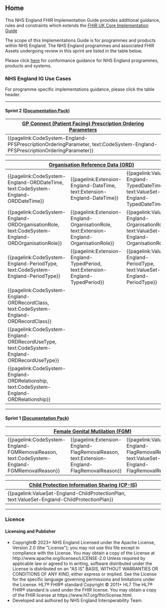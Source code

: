 ## Home 

This NHS England FHIR Implementation Guide provides additional guidance, rules and constraints which extends the <a href="https://simplifier.net/guide/uk-core-implementation-guide-stu3-sequence?version=current" target="_blank">FHIR UK Core Implementation Guide</a>

The scope of this Implementations Guide is for programmes and products within NHS England. The NHS England programmes and associated FHIR Assets undergoing review in this sprint are listed in the table below.

Please click [here](https://simplifier.net/guide/nhs-england-implementation-guide-stu1/Home/Guidance/Conformance.page.md?version=current) for conformance guidance for NHS England programmes, products and systems. <br>

### NHS England IG Use Cases

For programme specific implementations guidance, please click the table header.

---

<h4>Sprint 2 <a href="https://simplifier.net/guide/nhs-england-ig-clinical-and-technical-assurance-doc-pack?version=1.1.0-sprint-2-review">(Documentation Pack)</a></h4>

<table class="regular assets" style="width:100%">
 <thead>
   <tr>
     <th colspan="1"><a href="https://simplifier.net/guide/gp-connect--patient-facing-services--prescriptions?version=current">GP Connect (Patient Facing) Prescription Ordering Parameters</a></th>
  </tr>
 </thead>
 <tbody>
   <tr>
    <td>
      {{pagelink:CodeSystem-England-PFSPrescriptionOrderingParameter, text:CodeSystem-England-PFSPrescriptionOrderingParameter}}
    </td>
   </tr>
  </tbody>
</table>

<table class="regular assets" style="width:100%">
  <thead>
   <tr>
     <th colspan="3"><a href="https://simplifier.net/guide/organisational-reference-data?version=current">Organisation Reference Data (ORD)</a></th>
   </tr>
  </thead>
  <tbody>
   <tr>
    <td>
      {{pagelink:CodeSystem-England-ORDDateTime, text:CodeSystem-England-ORDDateTime}}
    </td>
    <td>
      {{pagelink:Extension-England-DateTime, text:Extension-England-DateTime}}
    </td>
    <td>
      {{pagelink:ValueSet-England-TypedDateTime, text:ValueSet-England-TypedDateTime}}
    </td>
   </tr>
   <tr>
    <td>
      {{pagelink:CodeSystem-England-ORDOrganisationRole, text:CodeSystem-England-ORDOrganisationRole}}
    </td>
    <td>
      {{pagelink:Extension-England-OrganisationRole, text:Extension-England-OrganisationRole}}
    </td>
    <td>
      {{pagelink:ValueSet-England-OrganisationRole, text:ValueSet-England-OrganisationRole}}
    </td>
   </tr>
   <tr>
    <td>
      {{pagelink:CodeSystem-England-PeriodType, text:CodeSystem-England-PeriodType}}
    </td>
    <td>
      {{pagelink:Extension-England-TypedPeriod, text:Extension-England-TypedPeriod}}
    </td>
    <td>
      {{pagelink:ValueSet-England-PeriodType, text:ValueSet-England-PeriodType}}
    </td>
   </tr>
   <tr>
    <td>
      {{pagelink:CodeSystem-England-ORDRecordClass, text:CodeSystem-England-ORDRecordClass}}
    </td>
   </tr>
   <tr>
    <td>
      {{pagelink:CodeSystem-England-ORDRecordUseType, text:CodeSystem-England-ORDRecordUseType}}
    </td>
   </tr>
   <tr>
    <td>
      {{pagelink:CodeSystem-England-ORDRelationship, text:CodeSystem-England-ORDRelationship}}
    </td>
   </tr>
  </tbody>
</table>

---

<h4>Sprint 1 <a href="https://simplifier.net/guide/nhs-england-ig-clinical-and-technical-assurance-doc-pack?version=1.0.0-sprint-1-review">(Documentation Pack)</a></h4>

<table class="regular assets" style="width:100%">
 <thead>
   <tr>
     <th colspan="3"><a href="https://simplifier.net/guide/female-genital-mutilation-implementation-guide2?version=current">Female Genital Mutilation (FGM)</a></th>
  </tr>
 </thead>
 <tbody>
   <tr>
    <td>
      {{pagelink:CodeSystem-England-FGMRemovalReason, text:CodeSystem-England-FGMRemovalReason}} 
    </td>
	 <td>
      {{pagelink:Extension-England-FlagRemovalReason, text:Extension-England-FlagRemovalReason}} 
    </td>
    <td>
      {{pagelink:ValueSet-England-FlagRemovalReason, text:ValueSet-England-FlagRemovalReason}} 
    </td>
   </tr>
  </tbody>
</table>

<table class="regular assets" style="width:100%">
 <thead>
   <tr>
     <th colspan="1"><a href="https://simplifier.net/guide/child-protection---information-sharing--cp-is--api-consumer-impl?version=current">Child Protection Information Sharing (CP-IS)</a></th>
  </tr>
 </thead>
 <tbody>
   <tr>
    <td>
     {{pagelink:ValueSet-England-ChildProtectionPlan, text:ValueSet-England-ChildProtectionPlan}}
    </td>
   </tr>
  </tbody>
</table>

<!--
<table class="regular assets" style="width:100%">
 <thead>
   <tr>
     <th class="width33">Female Genital Mutilation (FGM)</th>
     <th class="width33">Child Protection Information Sharing (CP-IS)</th>
     <th class="width34">GP Connect (Patient Facing) Prescription Ordering Parameters</th>
  </tr>
 </thead>
 <tbody>
   <tr>
    <td>
      {{pagelink:CodeSystem-England-FGMRemovalReason, text:CodeSystem-England-FGMRemovalReason}} 
    </td>
    <td>
      {{pagelink:ValueSet-England-ChildProtectionPlan, text:ValueSet-England-ChildProtectionPlan}} 
    </td>
    <td>
      {{pagelink:CodeSystem-England-PFSPrescriptionOrderingParameter, text:CodeSystem-England-PFSPrescriptionOrderingParameter}}
    </td>
   </tr>
   <tr>
    <td>
      {{pagelink:Extension-England-FlagRemovalReason, text:Extension-England-FlagRemovalReason}} 
    </td>
    <td>
    </td>
    <td>
    </td>
   </tr>
   <tr>
    <td>
      {{pagelink:ValueSet-England-FlagRemovalReason, text:ValueSet-England-FlagRemovalReason}} 
    </td>
    <td>
    </td>
    <td>
    </td>
   </tr>
  </tbody>
</table>

<table class="regular assets" style="width:100%">
  <thead>
   <tr>
     <th class="width100">Organisation Reference Data (ORD)</th>
   </tr>
  </thead>
  <tbody>
   <tr>
    <td>
      {{pagelink:CodeSystem-England-ORDDateTime, text:CodeSystem-England-ORDDateTime}}
    </td>
   </tr>
   <tr>
    <td>
      {{pagelink:CodeSystem-England-ORDOrganisationRole, text:CodeSystem-England-ORDOrganisationRole}}
    </td>
   </tr>
   <tr>
    <td>
      {{pagelink:CodeSystem-England-ORDRecordClass, text:CodeSystem-England-ORDRecordClass}}
    </td>
   </tr>
   <tr>
    <td>
      {{pagelink:CodeSystem-England-ORDRecordUseType, text:CodeSystem-England-ORDRecordUseType}}
    </td>
   </tr>
   <tr>
    <td>
      {{pagelink:CodeSystem-England-ORDRelationship, text:CodeSystem-England-ORDRelationship}}
    </td>
   </tr>
   <tr>
    <td>
      {{pagelink:CodeSystem-England-PeriodType, text:CodeSystem-England-PeriodType}}
    </td>
   </tr>
   <tr>
    <td>
      {{pagelink:Extension-England-DateTime, text:Extension-England-DateTime}}
    </td>
   </tr>
   <tr>
    <td>
      {{pagelink:Extension-England-OrganisationRole, text:Extension-England-OrganisationRole}}
    </td>
   </tr>
   <tr>
    <td>
      {{pagelink:Extension-England-TypedPeriod, text:Extension-England-TypedPeriod}}
    </td>
   </tr>
   <tr>
    <td>
      {{pagelink:ValueSet-England-OrganisationRole, text:ValueSet-England-OrganisationRole}}
    </td>
   </tr>
   <tr>
    <td>
      {{pagelink:ValueSet-England-PeriodType, text:ValueSet-England-PeriodType}}
    </td>
   </tr>
   <tr>
    <td>
      {{pagelink:ValueSet-England-TypedDateTime, text:ValueSet-England-TypedDateTime}}
    </td>
   </tr>
  </tbody>
</table>
-->

---

<h3 id="licence-heading">Licence</h3>

<div markdown="span" class="alert alert-warning" role="alert"><h4 id="Licence"><i class="fas fa-gavel"></i> Licensing and Publisher</h4>
<ul>
<li>
Copyright© 2023+ NHS England Licensed under the Apache License, Version 2.0 (the &quot;License&quot;); you may not use this file except in compliance with the License. You may obtain a copy of the License at http://www.apache.org/licenses/LICENSE-2.0 Unless required by applicable law or agreed to in writing, software distributed under the License is distributed on an &quot;AS IS&quot; BASIS, WITHOUT WARRANTIES OR CONDITIONS OF ANY KIND, either express or implied. See the License for the specific language governing permissions and limitations under the License. HL7&#174; FHIR&#174; standard Copyright &#169; 2011+ HL7 The HL7&#174; FHIR&#174; standard is used under the FHIR license. You may obtain a copy of the FHIR license at https://www.hl7.org/fhir/license.html.
<li>
Developed and authored by NHS England Interoperability Team.
</ul>
</div>
